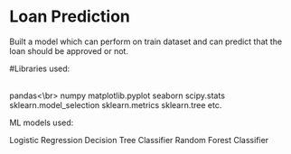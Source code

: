 # Loan Prediction

Built a model which can perform on train dataset and can predict that the loan should be approved or not.


#Libraries used:

<br>pandas<\br>
numpy
matplotlib.pyplot
seaborn
scipy.stats
sklearn.model_selection
sklearn.metrics
sklearn.tree etc.

ML models used:

Logistic Regression
Decision Tree Classifier
Random Forest Classifier
